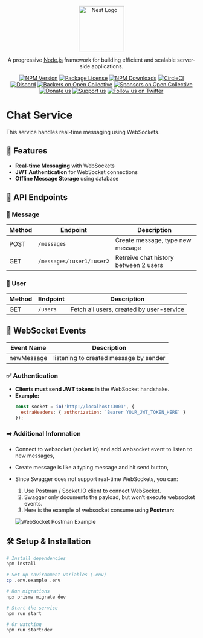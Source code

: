 <p align="center">
  <a href="http://nestjs.com/" target="blank"><img src="https://nestjs.com/img/logo-small.svg" width="120" alt="Nest Logo" /></a>
</p>

[circleci-image]: https://img.shields.io/circleci/build/github/nestjs/nest/master?token=abc123def456
[circleci-url]: https://circleci.com/gh/nestjs/nest

  <p align="center">A progressive <a href="http://nodejs.org" target="_blank">Node.js</a> framework for building efficient and scalable server-side applications.</p>
    <p align="center">
<a href="https://www.npmjs.com/~nestjscore" target="_blank"><img src="https://img.shields.io/npm/v/@nestjs/core.svg" alt="NPM Version" /></a>
<a href="https://www.npmjs.com/~nestjscore" target="_blank"><img src="https://img.shields.io/npm/l/@nestjs/core.svg" alt="Package License" /></a>
<a href="https://www.npmjs.com/~nestjscore" target="_blank"><img src="https://img.shields.io/npm/dm/@nestjs/common.svg" alt="NPM Downloads" /></a>
<a href="https://circleci.com/gh/nestjs/nest" target="_blank"><img src="https://img.shields.io/circleci/build/github/nestjs/nest/master" alt="CircleCI" /></a>
<a href="https://discord.gg/G7Qnnhy" target="_blank"><img src="https://img.shields.io/badge/discord-online-brightgreen.svg" alt="Discord"/></a>
<a href="https://opencollective.com/nest#backer" target="_blank"><img src="https://opencollective.com/nest/backers/badge.svg" alt="Backers on Open Collective" /></a>
<a href="https://opencollective.com/nest#sponsor" target="_blank"><img src="https://opencollective.com/nest/sponsors/badge.svg" alt="Sponsors on Open Collective" /></a>
  <a href="https://paypal.me/kamilmysliwiec" target="_blank"><img src="https://img.shields.io/badge/Donate-PayPal-ff3f59.svg" alt="Donate us"/></a>
    <a href="https://opencollective.com/nest#sponsor"  target="_blank"><img src="https://img.shields.io/badge/Support%20us-Open%20Collective-41B883.svg" alt="Support us"></a>
  <a href="https://twitter.com/nestframework" target="_blank"><img src="https://img.shields.io/twitter/follow/nestframework.svg?style=social&label=Follow" alt="Follow us on Twitter"></a>
</p>
  <!--[![Backers on Open Collective](https://opencollective.com/nest/backers/badge.svg)](https://opencollective.com/nest#backer)
  [![Sponsors on Open Collective](https://opencollective.com/nest/sponsors/badge.svg)](https://opencollective.com/nest#sponsor)-->

# Chat Service

This service handles real-time messaging using WebSockets.

## 🚀 Features
- **Real-time Messaging** with WebSockets
- **JWT Authentication** for WebSocket connections
- **Offline Message Storage** using database

## 📜 API Endpoints

### 💬 Message
| Method | Endpoint      | Description                     |
|--------|-------------|---------------------------------|
| POST   | `/messages` | Create message, type new message |
| GET  | `/messages/:user1/:user2` | Retreive chat history between 2 users|

### 👤 User 
| Method | Endpoint      | Description                     |
|--------|-------------|---------------------------------|
| GET    | `/users` | Fetch all users, created by user-service|

## 📜 WebSocket Events
| Event Name | Description                     |
|--------|---------------------------------|
| newMessage   | listening to created message by sender |

### ✅ Authentication
- **Clients must send JWT tokens** in the WebSocket handshake.
- **Example:**
  ```javascript
  const socket = io('http://localhost:3001', {
    extraHeaders: { authorization: `Bearer YOUR_JWT_TOKEN_HERE` }
  });

### ➡️ Additional Information
- Connect to websocket (socket.io) and add websocket event to listen to new messages,
- Create message is like a typing message and hit send button,
- Since Swagger does not support real-time WebSockets, you can:
  1. Use Postman / Socket.IO client to connect WebSocket.
  2. Swagger only documents the payload, but won’t execute websocket events.
  3. Here is the example of websocket consume using **Postman**:

    ![WebSocket Postman Example](https://github.com/haikalfachri/js-chat-app/blob/master/chat-service/websocket-postman-example.png?raw=true)

## 🛠 Setup & Installation
```sh
# Install dependencies
npm install

# Set up environment variables (.env)
cp .env.example .env

# Run migrations
npx prisma migrate dev

# Start the service 
npm run start

# Or watching
npm run start:dev
